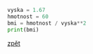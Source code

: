 ```python
vyska = 1.67
hmotnost = 60
bmi = hmotnost / vyska**2 
print(bmi)
```
[zpět](../../programovani_uvod.md#úkol-5-1)